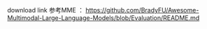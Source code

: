 download link 参考MME ： https://github.com/BradyFU/Awesome-Multimodal-Large-Language-Models/blob/Evaluation/README.md
